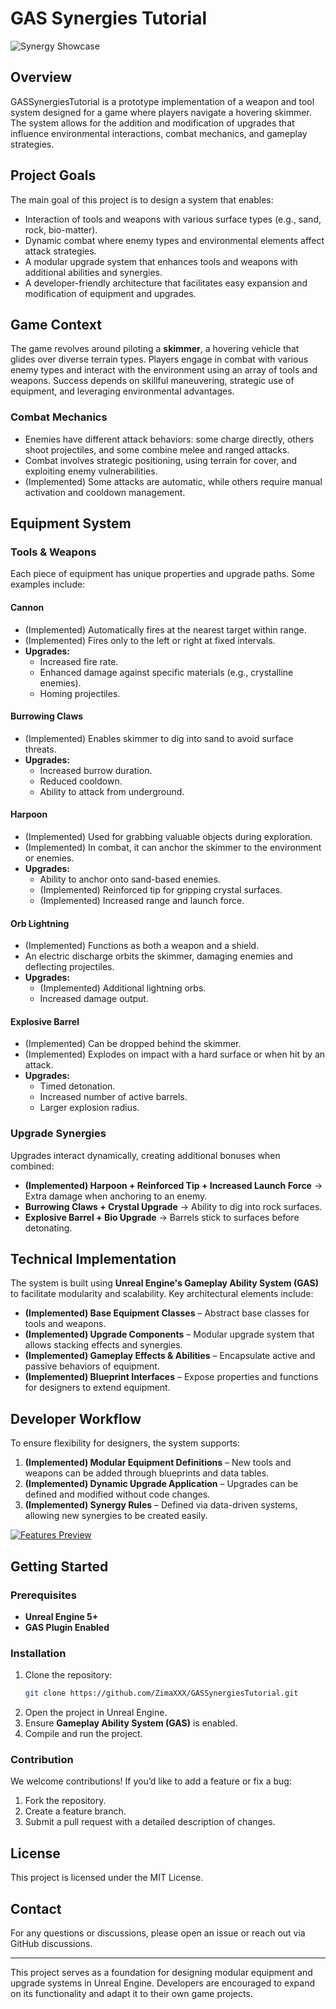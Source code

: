 # GAS Synergies Tutorial

![Synergy Showcase](Images/GST_Synergy.gif)

## Overview

GASSynergiesTutorial is a prototype implementation of a weapon and tool system designed for a game where players navigate a hovering skimmer. The system allows for the addition and modification of upgrades that influence environmental interactions, combat mechanics, and gameplay strategies.

## Project Goals

The main goal of this project is to design a system that enables:

- Interaction of tools and weapons with various surface types (e.g., sand, rock, bio-matter).
- Dynamic combat where enemy types and environmental elements affect attack strategies.
- A modular upgrade system that enhances tools and weapons with additional abilities and synergies.
- A developer-friendly architecture that facilitates easy expansion and modification of equipment and upgrades.

## Game Context

The game revolves around piloting a **skimmer**, a hovering vehicle that glides over diverse terrain types. Players engage in combat with various enemy types and interact with the environment using an array of tools and weapons. Success depends on skillful maneuvering, strategic use of equipment, and leveraging environmental advantages.

### Combat Mechanics

- Enemies have different attack behaviors: some charge directly, others shoot projectiles, and some combine melee and ranged attacks.
- Combat involves strategic positioning, using terrain for cover, and exploiting enemy vulnerabilities.
- (Implemented) Some attacks are automatic, while others require manual activation and cooldown management.

## Equipment System

### Tools & Weapons

Each piece of equipment has unique properties and upgrade paths. Some examples include:

#### **Cannon**

- (Implemented) Automatically fires at the nearest target within range.
- (Implemented) Fires only to the left or right at fixed intervals.
- **Upgrades:**
  - Increased fire rate.
  - Enhanced damage against specific materials (e.g., crystalline enemies).
  - Homing projectiles.

#### **Burrowing Claws**

- (Implemented) Enables skimmer to dig into sand to avoid surface threats.
- **Upgrades:**
  - Increased burrow duration.
  - Reduced cooldown.
  - Ability to attack from underground.

#### **Harpoon**

- (Implemented) Used for grabbing valuable objects during exploration.
- (Implemented) In combat, it can anchor the skimmer to the environment or enemies.
- **Upgrades:**
  - Ability to anchor onto sand-based enemies.
  - (Implemented) Reinforced tip for gripping crystal surfaces.
  - (Implemented) Increased range and launch force.

#### **Orb Lightning**

- (Implemented) Functions as both a weapon and a shield.
- An electric discharge orbits the skimmer, damaging enemies and deflecting projectiles.
- **Upgrades:**
  - (Implemented) Additional lightning orbs.
  - Increased damage output.

#### **Explosive Barrel**

- (Implemented) Can be dropped behind the skimmer.
- (Implemented) Explodes on impact with a hard surface or when hit by an attack.
- **Upgrades:**
  - Timed detonation.
  - Increased number of active barrels.
  - Larger explosion radius.

### Upgrade Synergies

Upgrades interact dynamically, creating additional bonuses when combined:

- **(Implemented) Harpoon + Reinforced Tip + Increased Launch Force** → Extra damage when anchoring to an enemy.
- **Burrowing Claws + Crystal Upgrade** → Ability to dig into rock surfaces.
- **Explosive Barrel + Bio Upgrade** → Barrels stick to surfaces before detonating.

## Technical Implementation

The system is built using **Unreal Engine's Gameplay Ability System (GAS)** to facilitate modularity and scalability. Key architectural elements include:

- **(Implemented) Base Equipment Classes** – Abstract base classes for tools and weapons.
- **(Implemented) Upgrade Components** – Modular upgrade system that allows stacking effects and synergies.
- **(Implemented) Gameplay Effects & Abilities** – Encapsulate active and passive behaviors of equipment.
- **(Implemented) Blueprint Interfaces** – Expose properties and functions for designers to extend equipment.

## Developer Workflow

To ensure flexibility for designers, the system supports:

1. **(Implemented) Modular Equipment Definitions** – New tools and weapons can be added through blueprints and data tables.
2. **(Implemented) Dynamic Upgrade Application** – Upgrades can be defined and modified without code changes.
3. **(Implemented) Synergy Rules** – Defined via data-driven systems, allowing new synergies to be created easily.

[![Features Preview](https://img.youtube.com/vi/eqNZ7IJg_8A/0.jpg)](https://www.youtube.com/watch?v=eqNZ7IJg_8A)

## Getting Started

### Prerequisites

- **Unreal Engine 5+**
- **GAS Plugin Enabled**

### Installation

1. Clone the repository:
   ```sh
   git clone https://github.com/ZimaXXX/GASSynergiesTutorial.git
   ```
2. Open the project in Unreal Engine.
3. Ensure **Gameplay Ability System (GAS)** is enabled.
4. Compile and run the project.

### Contribution

We welcome contributions! If you’d like to add a feature or fix a bug:

1. Fork the repository.
2. Create a feature branch.
3. Submit a pull request with a detailed description of changes.

## License

This project is licensed under the MIT License.

## Contact

For any questions or discussions, please open an issue or reach out via GitHub discussions.

---

This project serves as a foundation for designing modular equipment and upgrade systems in Unreal Engine. Developers are encouraged to expand on its functionality and adapt it to their own game projects.
